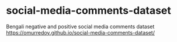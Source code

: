 # social-media-comments-dataset
Bengali negative and positive social media comments dataset
https://omurredoy.github.io/social-media-comments-dataset/
